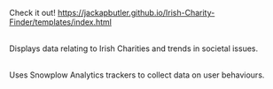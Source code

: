 Check it out!
https://jackapbutler.github.io/Irish-Charity-Finder/templates/index.html
<br/><br/> 

Displays data relating to Irish Charities and trends in societal issues.
<br/><br/> 

Uses Snowplow Analytics trackers to collect data on user behaviours.
<br/><br/> 

